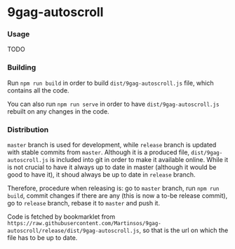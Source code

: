 # 9gag-autoscroll

### Usage
TODO

### Building

Run `npm run build` in order to build `dist/9gag-autoscroll.js` file, which contains all the code.

You can also run `npm run serve` in order to have `dist/9gag-autoscroll.js` rebuilt on any changes in the code.

### Distribution

`master` branch is used for development, while `release` branch is updated with stable commits from `master`.
Although it is a produced file, `dist/9gag-autoscroll.js` is included into git in order to make it available online.
While it is not crucial to have it always up to date in master (although it would be good to have it), it shoud always be up to date in `release` branch.

Therefore, procedure when releasing is: go to `master` branch, run `npm run build`, commit changes if there are any (this is now a to-be release commit), go to `release` branch, rebase it to `master` and push it.

Code is fetched by bookmarklet from `https://raw.githubusercontent.com/Martinsos/9gag-autoscroll/release/dist/9gag-autoscroll.js`, so that is the url on which the file has to be up to date.
